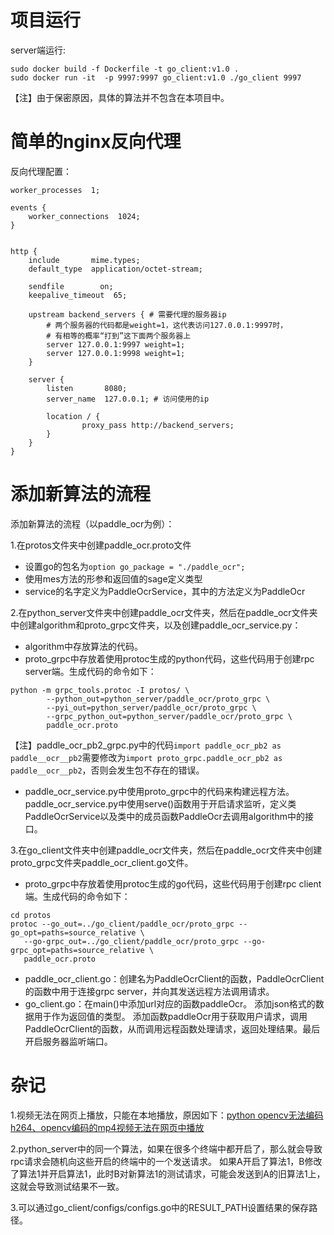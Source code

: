 # 项目运行

server端运行:
```
sudo docker build -f Dockerfile -t go_client:v1.0 .
sudo docker run -it  -p 9997:9997 go_client:v1.0 ./go_client 9997
```

【注】由于保密原因，具体的算法并不包含在本项目中。


# 简单的nginx反向代理

反向代理配置：
```
worker_processes  1;

events {
    worker_connections  1024;
}


http {
    include       mime.types;
    default_type  application/octet-stream;

    sendfile        on;
    keepalive_timeout  65;

    upstream backend_servers { # 需要代理的服务器ip
        # 两个服务器的代码都是weight=1，这代表访问127.0.0.1:9997时，
        # 有相等的概率“打到”这下面两个服务器上
        server 127.0.0.1:9997 weight=1;
        server 127.0.0.1:9998 weight=1;
    }

    server {
        listen       8080;
        server_name  127.0.0.1; # 访问使用的ip

        location / {
                proxy_pass http://backend_servers;
        }
    }
}
```


# 添加新算法的流程

添加新算法的流程（以paddle_ocr为例）：

1.在protos文件夹中创建paddle_ocr.proto文件
- 设置go的包名为`option go_package = "./paddle_ocr";`
- 使用mes方法的形参和返回值的sage定义类型
- service的名字定义为PaddleOcrService，其中的方法定义为PaddleOcr

2.在python_server文件夹中创建paddle_ocr文件夹，然后在paddle_ocr文件夹中创建algorithm和proto_grpc文件夹，以及创建paddle_ocr_service.py：
- algorithm中存放算法的代码。
- proto_grpc中存放着使用protoc生成的python代码，这些代码用于创建rpc server端。生成代码的命令如下：
```
python -m grpc_tools.protoc -I protos/ \
        --python_out=python_server/paddle_ocr/proto_grpc \
        --pyi_out=python_server/paddle_ocr/proto_grpc \
        --grpc_python_out=python_server/paddle_ocr/proto_grpc \
        paddle_ocr.proto
```


【注】paddle_ocr_pb2_grpc.py中的代码`import paddle_ocr_pb2 as paddle__ocr__pb2`需要修改为`import proto_grpc.paddle_ocr_pb2 as paddle__ocr__pb2`，否则会发生包不存在的错误。
- paddle_ocr_service.py中使用proto_grpc中的代码来构建远程方法。paddle_ocr_service.py中使用serve()函数用于开启请求监听，定义类PaddleOcrService以及类中的成员函数PaddleOcr去调用algorithm中的接口。

3.在go_client文件夹中创建paddle_ocr文件夹，然后在paddle_ocr文件夹中创建proto_grpc文件夹paddle_ocr_client.go文件。
- proto_grpc中存放着使用protoc生成的go代码，这些代码用于创建rpc client端。生成代码的命令如下：
```
cd protos
protoc --go_out=../go_client/paddle_ocr/proto_grpc --go_opt=paths=source_relative \
   --go-grpc_out=../go_client/paddle_ocr/proto_grpc --go-grpc_opt=paths=source_relative \
   paddle_ocr.proto 
```
- paddle_ocr_client.go：创建名为PaddleOcrClient的函数，PaddleOcrClient的函数中用于连接grpc server，并向其发送远程方法调用请求。
- go_client.go：在main()中添加url对应的函数paddleOcr。
  添加json格式的数据用于作为返回值的类型。
  添加函数paddleOcr用于获取用户请求，调用PaddleOcrClient的函数，从而调用远程函数处理请求，返回处理结果。最后开启服务器监听端口。



# 杂记

1.视频无法在网页上播放，只能在本地播放，原因如下：[python opencv无法编码h264、opencv编码的mp4视频无法在网页中播放](https://www.cnblogs.com/codingbigdog/p/17531743.html)

2.python_server中的同一个算法，如果在很多个终端中都开启了，那么就会导致rpc请求会随机向这些开启的终端中的一个发送请求。
如果A开启了算法1，B修改了算法1并开启算法1，此时B对新算法1的测试请求，可能会发送到A的旧算法1上，这就会导致测试结果不一致。


3.可以通过go_client/configs/configs.go中的RESULT_PATH设置结果的保存路径。










